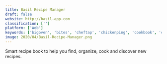 ```yaml
---
title: Basil Recipe Manager
draft: false 
website: http://basil-app.com
classification: ['']
platform: ['Web']
keywords: ['bigoven', 'bites', 'cheftap', 'chickenping', 'cookbook', 'cookmark', 'epicurious', 'gnome_recipes', 'krecipes', 'macgourmet', 'onlyeats', 'pantry', 'paprika_recipe_manager', 'pepperplate', 'plan_well_eat_well', 'plan_to_eat', 'recipecloud', 'rezepthos', 'ssuite_recipe_organiser', 'veggiesouls_vegan_recipes', 'yummly', 'a_la_calc']
image: 2020/04/Basil-Recipe-Manager.png
---
```

Smart recipe book to help you find, organize, cook and discover new recipes.